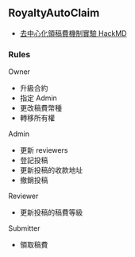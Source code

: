 ## RoyaltyAutoClaim

- [去中心化領稿費機制實驗 HackMD](https://hackmd.io/@nic619/SkZDIp2GJl?utm_source=substack&utm_medium=email)

### Rules

Owner
- 升級合約
- 指定 Admin
- 更改稿費幣種
- 轉移所有權

Admin
- 更新 reviewers
- 登記投稿
- 更新投稿的收款地址
- 撤銷投稿

Reviewer
- 更新投稿的稿費等級

Submitter
- 領取稿費